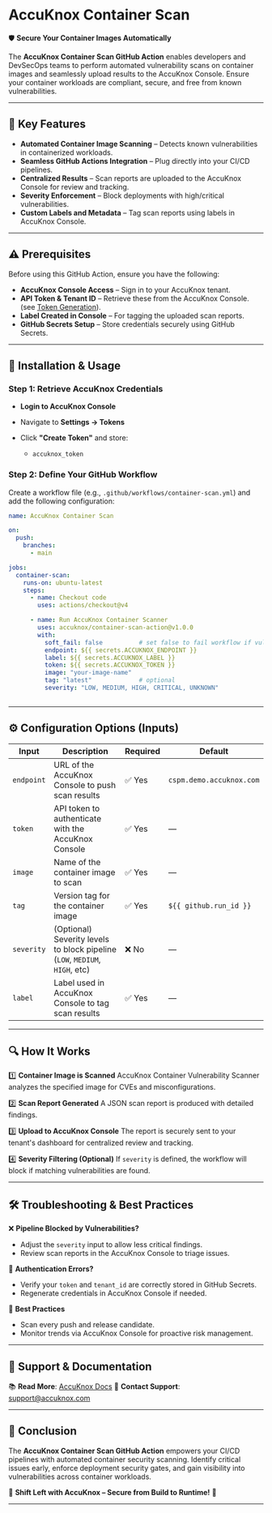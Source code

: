 # AccuKnox Container Scan

🛡️ **Secure Your Container Images Automatically**

The **AccuKnox Container Scan GitHub Action** enables developers and DevSecOps teams to perform automated vulnerability scans on container images and seamlessly upload results to the AccuKnox Console. Ensure your container workloads are compliant, secure, and free from known vulnerabilities.

---

## 🎯 Key Features

- **Automated Container Image Scanning** – Detects known vulnerabilities in containerized workloads.
- **Seamless GitHub Actions Integration** – Plug directly into your CI/CD pipelines.
- **Centralized Results** – Scan reports are uploaded to the AccuKnox Console for review and tracking.
- **Severity Enforcement** – Block deployments with high/critical vulnerabilities.
- **Custom Labels and Metadata** – Tag scan reports using labels in AccuKnox Console.

---

## ⚠️ Prerequisites

Before using this GitHub Action, ensure you have the following:

- **AccuKnox Console Access** – Sign in to your AccuKnox tenant.
- **API Token & Tenant ID** – Retrieve these from the AccuKnox Console. (see [Token Generation](https://help.accuknox.com/getting-started/how-to-create-tokens/)).
- **Label Created in Console** – For tagging the uploaded scan reports.
- **GitHub Secrets Setup** – Store credentials securely using GitHub Secrets.

---

## 📌 Installation & Usage

### Step 1: Retrieve AccuKnox Credentials

* **Login to AccuKnox Console**
* Navigate to **Settings → Tokens**
* Click **"Create Token"** and store:

  * `accuknox_token`

### Step 2: Define Your GitHub Workflow

Create a workflow file (e.g., `.github/workflows/container-scan.yml`) and add the following configuration:

```yaml
name: AccuKnox Container Scan

on:
  push:
    branches:
      - main

jobs:
  container-scan:
    runs-on: ubuntu-latest
    steps:
      - name: Checkout code
        uses: actions/checkout@v4

      - name: Run AccuKnox Container Scanner
        uses: accuknox/container-scan-action@v1.0.0
        with:
          soft_fail: false          # set false to fail workflow if vulnerabilities are found
          endpoint: ${{ secrets.ACCUKNOX_ENDPOINT }}
          label: ${{ secrets.ACCUKNOX_LABEL }}
          token: ${{ secrets.ACCUKNOX_TOKEN }}
          image: "your-image-name"
          tag: "latest"             # optional
          severity: "LOW, MEDIUM, HIGH, CRITICAL, UNKNOWN"
          
```

---

## ⚙️ Configuration Options (Inputs)

| Input       | Description                                                                 | Required | Default                  |
| ----------- | --------------------------------------------------------------------------- | -------- | ------------------------ |
| `endpoint`  | URL of the AccuKnox Console to push scan results                            | ✅ Yes    | `cspm.demo.accuknox.com` |
| `token`     | API token to authenticate with the AccuKnox Console                         | ✅ Yes    | —                        |
| `image`     | Name of the container image to scan                                         | ✅ Yes    | —                        |
| `tag`       | Version tag for the container image                                         | ✅ Yes    | `${{ github.run_id }}`   |
| `severity`  | (Optional) Severity levels to block pipeline (`LOW`, `MEDIUM`, `HIGH`, etc) | ❌ No     | —                        |
| `label`     | Label used in AccuKnox Console to tag scan results                          | ✅ Yes    | —                        |

---

## 🔍 How It Works

1️⃣ **Container Image is Scanned**
AccuKnox Container Vulnerability Scanner analyzes the specified image for CVEs and misconfigurations.

2️⃣ **Scan Report Generated**
A JSON scan report is produced with detailed findings.

3️⃣ **Upload to AccuKnox Console**
The report is securely sent to your tenant's dashboard for centralized review and tracking.

4️⃣ **Severity Filtering (Optional)**
If `severity` is defined, the workflow will block if matching vulnerabilities are found.

---

## 🛠️ Troubleshooting & Best Practices

❌ **Pipeline Blocked by Vulnerabilities?**

* Adjust the `severity` input to allow less critical findings.
* Review scan reports in the AccuKnox Console to triage issues.

🔑 **Authentication Errors?**

* Verify your `token` and `tenant_id` are correctly stored in GitHub Secrets.
* Regenerate credentials in AccuKnox Console if needed.

🧪 **Best Practices**

* Scan every push and release candidate.
* Monitor trends via AccuKnox Console for proactive risk management.

---

## 📖 Support & Documentation

📚 **Read More**: [AccuKnox Docs](https://help.accuknox.com)
📧 **Contact Support**: [support@accuknox.com](mailto:support@accuknox.com)

---

## 🏁 Conclusion

The **AccuKnox Container Scan GitHub Action** empowers your CI/CD pipelines with automated container security scanning. Identify critical issues early, enforce deployment security gates, and gain visibility into vulnerabilities across container workloads.

🔐 **Shift Left with AccuKnox – Secure from Build to Runtime!** 🧱

---
